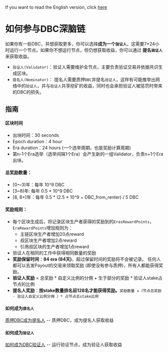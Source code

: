 If you want to read the English version, click [here](README_EN.md)

# 如何参与DBC深脑链

如果你有一些DBC，并想获取更多，你可以选择**成为一个`验证人`**，这需要7\*24小时运行一个节点。如果你不想运行节点，但仍想获取收益，你可以通过 **提名`验证人`** 来获取收益。

+ `验证人(Validator)`：验证人需要维护全节点，主要负责验证交易并依据共识生成区块。
+ `提名人(Nominator)`： 提名人需要质押`DBC`并提名`验证人`，这样有可能推举出网络中的`验证人`，并与`验证人`共享挖矿的收益，同时也会承担验证人被惩罚时带来的DBC的损失。

## 指南

#### 区块时间
  + 出块时间：30 seconds
  + Epoch duration：4 hour
  + Era duration：24 hours (一个选举周期，也是奖励计算周期)
+ 第n-1个Era选举（选举间隔1个Era）会产生新的一组Validator，负责n+1个Era出块。

#### 总奖励数量：

+ [0～3)年：每年 10^9 DBC
+ [3~8)年: 每年 0.5 * 10^9 DBC
+ [8, 8+)年：每年 0.5 * (2.5 * 10^9 + DBC_from_renter) / 5 DBC

#### 奖励规则：

+ 每个区块生成后，将记录区块生产者获得的奖励到的`ErasRewardPoints`，`EraRewardPoints`增加规则为：
  + 主链区块生产者增加20点reward
  + 叔区块生产者增加2点reward
  + 引用叔区块的生产者增加1点reward
+ 验证人在相同的工作中获得相同数量的奖励
+ **奖励保留时间**：**84 era (84天)**，超过保留时间的奖励将不会被记录。 任何人都可以去发Payout的交易来领取奖励 (即使没有参与质押)，所有人都能获得奖励。
+ **验证人奖励** = 总奖励 * 自定义比例的分佣 + 生于部分的奖励 * 验证人stake占节点的比例
+ **提名人奖励**：**按stake数量排名前128名才能获得奖励。**`奖励数量 =（节点总奖励 - 验证人自定义比例分佣 ）* 占节点总stake比例`


#### 如何成为`提名人`

[质押DBC成为提名人](docs/staking_dbc_and_voting.md) -- 质押DBC，成为提名人获取收益


#### 如何成为`验证人`

[如何成为DBC验证人](docs/join_dbc_testnet.md) -- 运行验证节点，成为验证人获取收益


